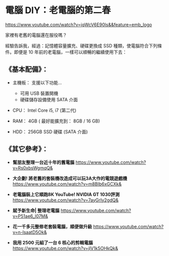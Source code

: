 # 電腦 DIY：老電腦的第二春



https://www.youtube.com/watch?v=jqWcV6E90ls&&feature=emb_logo


家裡有老舊的電腦還在服役嗎？

經驗告訴我，經過：記憶體容量擴充、硬碟更換成 SSD 種類，使電腦符合下列條件。即便是 10 年前的老電腦，一樣可以順暢的繼續使用下去：


## **《基本配備》：**


- 主機板： 支援以下功能... 


    - 可用 USB 裝置開機
    - 硬碟儲存設備使用 SATA 介面


- CPU： Intel Core i5, i7 (第二代)


- RAM： 4GB ( 最好能擴充到： 8GB / 16 GB)  


- HDD： 256GB SSD 硬碟 (SATA 介面)


## **《其它參考》：**


- **幫朋友整理一台近十年的舊電腦**
https://www.youtube.com/watch?v=Rs0xbsWgmqQ&


      


- **大企劃! 將老舊的套裝機改造成可以玩3A大作的電競遊戲機**
https://www.youtube.com/watch?v=m8BIb6xGCXk&


  


- **老電腦裝上它順跑8K YouTube! NVIDIA GT 1030評測**
https://www.youtube.com/watch?v=7ayGrIy2gdQ&




- **賦予新生命| 整理老電腦**
https://www.youtube.com/watch?v=P51ae6_l07M&




- **花一千多元整修老套裝電腦，順便做升級**
https://www.youtube.com/watch?v=n-lsaatD5Ok&




- **我用 2500 元組了一台 6 核心的剪輯電腦**
https://www.youtube.com/watch?v=jIV1k5OHkQk&



